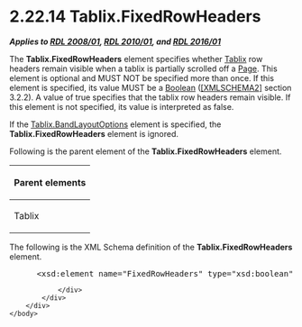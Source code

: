 <html dir="LTR" xmlns:mshelp="http://msdn.microsoft.com/mshelp" xmlns:ddue="http://ddue.schemas.microsoft.com/authoring/2003/5" xmlns:xlink="http://www.w3.org/1999/xlink" xmlns:tool="http://www.microsoft.com/tooltip">
    <head>
        <meta http-equiv="Content-Type" content="text/html; CHARSET=utf-8"></meta>
        <meta name="save" content="history"></meta>
        <title>2.22.14 Tablix.FixedRowHeaders</title>
        <xml>
            <mshelp:toctitle title="2.22.14 Tablix.FixedRowHeaders"></mshelp:toctitle>
            <mshelp:rltitle title="[MS-RDL]: Tablix.FixedRowHeaders"></mshelp:rltitle>
            <mshelp:keyword index="A" term="89a8b882-ead6-4e21-bab1-31dc1d217612"></mshelp:keyword>
            <mshelp:attr name="DCSext.ContentType" value="open specification"></mshelp:attr>
            <mshelp:attr name="AssetID" value="89a8b882-ead6-4e21-bab1-31dc1d217612"></mshelp:attr>
            <mshelp:attr name="TopicType" value="kbRef"></mshelp:attr>
            <mshelp:attr name="DCSext.Title" value="[MS-RDL]: Tablix.FixedRowHeaders" />
        </xml>
    </head>
    <body>
        <div id="header">
            <h1 class="heading">2.22.14 Tablix.FixedRowHeaders</h1>
        </div>
        <div id="mainSection">
            <div id="mainBody">
                <div id="allHistory" class="saveHistory"></div>
                <div id="sectionSection0" class="section" name="collapseableSection">
                    

<p><b><i>Applies to </i></b><a href="1e855f94-4617-47e4-b89e-0856c6cb420f.md"><b><i>RDL 2008/01</i></b></a><b><i>,
</i></b><a href="3428e690-a348-4ec7-8a6a-8efb42d2cdee.md"><b><i>RDL 2010/01</i></b></a><b><i>,
and </i></b><a href="52ce3983-2bfc-4e72-9359-42aaf5fe4509.md"><b><i>RDL 2016/01</i></b></a></p>

<p>The <b>Tablix.FixedRowHeaders</b> element specifies whether <a href="e42fb86e-799a-4202-8845-ac38831efccb.md">Tablix</a> row headers remain
visible when a tablix is partially scrolled off a <a href="b5e525d5-00d6-4e1a-8813-55f327da6b4c.md">Page</a>. This element is
optional and MUST NOT be specified more than once. If this element is
specified, its value MUST be a <a href="4802fa14-3619-43fa-9898-3acab160a24c.md">Boolean</a> (<a href="https://go.microsoft.com/fwlink/?LinkId=90610">[XMLSCHEMA2]</a> section
3.2.2). A value of true specifies that the tablix row headers remain visible.
If this element is not specified, its value is interpreted as false.</p>

<p>If the <a href="aa3763a2-4b3a-4cab-9296-15da99211923.md">Tablix.BandLayoutOptions</a>
element is specified, the <b>Tablix.FixedRowHeaders</b> element is ignored.</p>

<p>Following is the parent element of the <b>Tablix.FixedRowHeaders</b>
element.</p>

<table>
 <thead>
  <tr>
   <th>
   <p>Parent elements</p>
   </th>
  </tr>
 </thead>
 <tr>
  <td>
  <p>Tablix</p>
  </td>
 </tr>
</table>

<p>The following is the XML Schema definition of the <b>Tablix.FixedRowHeaders</b>
element.</p>

<dl>
<dd>
<div><pre> &lt;xsd:element name=&quot;FixedRowHeaders&quot; type=&quot;xsd:boolean&quot; minOccurs=&quot;0&quot; /&gt;
</pre></div>
</dd></dl>


                </div>
            </div>
        </div>
    </body>
</html>